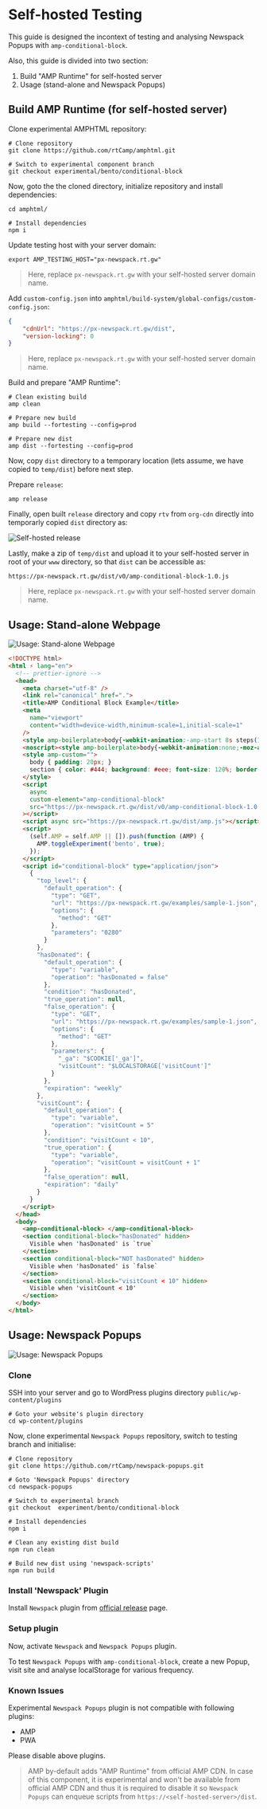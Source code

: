 # Self-hosted Testing

This guide is designed the incontext of testing and analysing Newspack Popups with `amp-conditional-block`.

Also, this guide is divided into two section:
1. Build "AMP Runtime" for self-hosted server
2. Usage (stand-alone and Newspack Popups)

## Build AMP Runtime (for self-hosted server)

Clone experimental AMPHTML   repository:

```shell
# Clone repository
git clone https://github.com/rtCamp/amphtml.git

# Switch to experimental component branch
git checkout experimental/bento/conditional-block
```

Now, goto the the cloned directory, initialize repository and install dependencies:

```shell
cd amphtml/

# Install dependencies
npm i
```

Update testing host with your server domain:

```shell
export AMP_TESTING_HOST="px-newspack.rt.gw"
```

> Here, replace `px-newspack.rt.gw` with your self-hosted server domain name.

Add `custom-config.json` into `amphtml/build-system/global-configs/custom-config.json`:

```json
{
    "cdnUrl": "https://px-newspack.rt.gw/dist",
    "version-locking": 0
}
```

> Here, replace `px-newspack.rt.gw` with your self-hosted server domain name.



Build and prepare "AMP Runtime":

```shell
# Clean existing build
amp clean

# Prepare new build
amp build --fortesting --config=prod

# Prepare new dist
amp dist --fortesting --config=prod
```

Now, copy `dist` directory to a temporary location (lets assume, we have copied to `temp/dist`) before next step.

Prepare `release`:

```shell
amp release
```

Finally, open built `release` directory and copy `rtv` from `org-cdn` directly into temporarly copied `dist` directory as:

![Self-hosted release](images/usage-self-hosted-amp-release.png)

Lastly, make a zip of `temp/dist` and upload it to your self-hosted server in root of your `www` directory, so that `dist` can be accessible as:

```
https://px-newspack.rt.gw/dist/v0/amp-conditional-block-1.0.js
```

> Here, replace `px-newspack.rt.gw` with your self-hosted server domain name.

## Usage: Stand-alone Webpage

![Usage: Stand-alone Webpage](./images/usage-stand-alone-webpage.png)

```html
<!DOCTYPE html>
<html ⚡ lang="en">
  <!-- prettier-ignore -->
  <head>
    <meta charset="utf-8" />
    <link rel="canonical" href=".">
    <title>AMP Conditional Block Example</title>
    <meta
      name="viewport"
      content="width=device-width,minimum-scale=1,initial-scale=1"
    />
    <style amp-boilerplate>body{-webkit-animation:-amp-start 8s steps(1,end) 0s 1 normal both;-moz-animation:-amp-start 8s steps(1,end) 0s 1 normal both;-ms-animation:-amp-start 8s steps(1,end) 0s 1 normal both;animation:-amp-start 8s steps(1,end) 0s 1 normal both}@-webkit-keyframes -amp-start{from{visibility:hidden}to{visibility:visible}}@-moz-keyframes -amp-start{from{visibility:hidden}to{visibility:visible}}@-ms-keyframes -amp-start{from{visibility:hidden}to{visibility:visible}}@-o-keyframes -amp-start{from{visibility:hidden}to{visibility:visible}}@keyframes -amp-start{from{visibility:hidden}to{visibility:visible}}</style>
    <noscript><style amp-boilerplate>body{-webkit-animation:none;-moz-animation:none;-ms-animation:none;animation:none}</style></noscript>
    <style amp-custom="">
      body { padding: 20px; } 
      section { color: #444; background: #eee; font-size: 120%; border: 2px dotted; padding: 10px; }
    </style>
    <script
      async
      custom-element="amp-conditional-block"
      src="https://px-newspack.rt.gw/dist/v0/amp-conditional-block-1.0.js"
    ></script>
    <script async src="https://px-newspack.rt.gw/dist/amp.js"></script>
    <script>
      (self.AMP = self.AMP || []).push(function (AMP) {
        AMP.toggleExperiment('bento', true);
      });
    </script>
    <script id="conditional-block" type="application/json">
      {
        "top_level": {
          "default_operation": {
            "type": "GET",
            "url": "https://px-newspack.rt.gw/examples/sample-1.json",
            "options": {
              "method": "GET"
            },
            "parameters": "0280"
          }
        },
        "hasDonated": {
          "default_operation": {
            "type": "variable",
            "operation": "hasDonated = false"
          },
          "condition": "hasDonated",
          "true_operation": null,
          "false_operation": {
            "type": "GET",
            "url": "https://px-newspack.rt.gw/examples/sample-1.json",
            "options": {
              "method": "GET"
            },
            "parameters": {
              "_ga": "$COOKIE['_ga']",
              "visitCount": "$LOCALSTORAGE['visitCount']"
            }
          },
          "expiration": "weekly"
        },
        "visitCount": {
          "default_operation": {
            "type": "variable",
            "operation": "visitCount = 5"
          },
          "condition": "visitCount < 10",
          "true_operation": {
            "type": "variable",
            "operation": "visitCount = visitCount + 1"
          },
          "false_operation": null,
          "expiration": "daily"
        }
      }
    </script>
  </head>
  <body>
    <amp-conditional-block> </amp-conditional-block>
    <section conditional-block="hasDonated" hidden>
      Visible when 'hasDonated' is `true`
    </section>
    <section conditional-block="NOT hasDonated" hidden>
      Visible when 'hasDonated' is `false`
    </section>
    <section conditional-block="visitCount < 10" hidden>
      Visible when 'visitCount < 10'
    </section>
  </body>
</html>
```

## Usage: Newspack Popups

![Usage: Newspack Popups](./images/usage-self-hosted-server.png)

### Clone

SSH into your server and go to WordPress plugins directory `public/wp-content/plugins`

```shell
# Goto your website's plugin directory
cd wp-content/plugins
```

Now, clone experimental `Newspack Popups` repository, switch to testing branch and initialise:

```shell
# Clone repository
git clone https://github.com/rtCamp/newspack-popups.git

# Goto 'Newspack Popups' directory
cd newspack-popups

# Switch to experimental branch
git checkout  experiment/bento/conditional-block

# Install dependencies
npm i

# Clean any existing dist build
npm run clean

# Build new dist using 'newspack-scripts'
npm run build
```

### Install 'Newspack' Plugin

Install `Newspack` plugin from [official release](https://github.com/Automattic/newspack-plugin/releases) page.

### Setup plugin

Now, activate `Newspack` and `Newspack Popups` plugin.

To test `Newspack Popups` with `amp-conditional-block`, create a new Popup, visit site and analyse localStorage for various frequency.

### Known Issues

Experimental `Newspack Popups` plugin is not compatible with following plugins:
- AMP
- PWA

Please disable above plugins.

> AMP by-default adds "AMP Runtime" from official AMP CDN. In case of this component, it is experimental and won't be available from official AMP CDN and thus it is required to disable it so `Newspack Popups` can enqueue scripts from `https://<self-hosted-server>/dist`.
